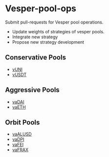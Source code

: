 # Vesper-pool-ops
Submit pull-requests for Vesper pool operations.
- Update weights of strategies of vesper pools.
- Integrate new strategy
- Propose new strategy development

## Conservative Pools
- [vUNI](./vUNI.md)
- [vUSDT](./vUSDT.md)

## Aggressive Pools
- [vaDAI](./vaDAI.md)
- [vaETH](./vaETH.md)

## Orbit Pools
- [vaALUSD](./vaALUSD.md)
- [vaDPI](./vaDPI.md)
- [vaFEI](./vaFEI.md)
- [vaFRAX](./vaFRAX.md)
